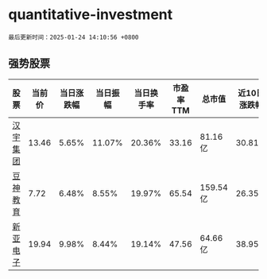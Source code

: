 # quantitative-investment

`最后更新时间：2025-01-24 14:10:56 +0800`

## 强势股票

|股票|当前价|当日涨跌幅|当日振幅|当日换手率|市盈率TTM|总市值|近10日涨跌幅|
|----|----|----|----|----|----|----|----|
|[汉宇集团](https://xueqiu.com/S/SZ300403)|13.46|5.65%|11.07%|20.36%|33.16|81.16亿|30.81%|
|[豆神教育](https://xueqiu.com/S/SZ300010)|7.72|6.48%|8.55%|19.97%|65.54|159.54亿|26.35%|
|[新亚电子](https://xueqiu.com/S/SH605277)|19.94|9.98%|8.44%|19.14%|47.56|64.66亿|38.95%|
